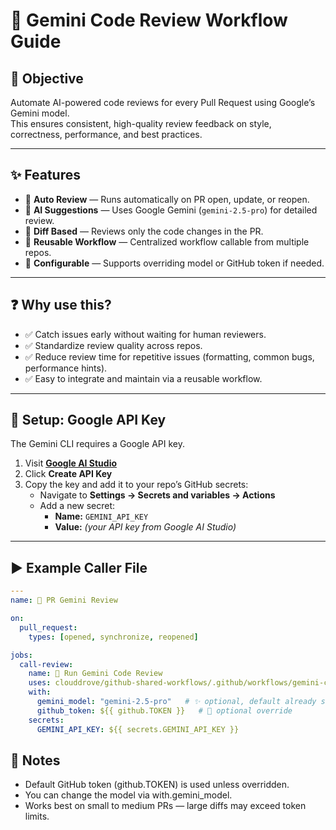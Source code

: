 # 📖 Gemini Code Review Workflow Guide

## 🎯 Objective
Automate AI-powered code reviews for every Pull Request using Google’s Gemini model.  
This ensures consistent, high-quality review feedback on style, correctness, performance, and best practices.

---

## ✨ Features
- 🚀 **Auto Review** — Runs automatically on PR open, update, or reopen.  
- 🤖 **AI Suggestions** — Uses Google Gemini (`gemini-2.5-pro`) for detailed review.  
- 📂 **Diff Based** — Reviews only the code changes in the PR.  
- 🔄 **Reusable Workflow** — Centralized workflow callable from multiple repos.  
- 🔑 **Configurable** — Supports overriding model or GitHub token if needed.  

---

## ❓ Why use this?
- ✅ Catch issues early without waiting for human reviewers.  
- ✅ Standardize review quality across repos.  
- ✅ Reduce review time for repetitive issues (formatting, common bugs, performance hints).  
- ✅ Easy to integrate and maintain via a reusable workflow.  

---

## 🔑 Setup: Google API Key
The Gemini CLI requires a Google API key.

1. Visit **[Google AI Studio](https://aistudio.google.com/)**  
2. Click **Create API Key**  
3. Copy the key and add it to your repo’s GitHub secrets:  
   - Navigate to **Settings → Secrets and variables → Actions**  
   - Add a new secret:  
     - **Name:** `GEMINI_API_KEY`  
     - **Value:** *(your API key from Google AI Studio)*  

---

## ▶️ Example Caller File

```yaml
---
name: 🚀 PR Gemini Review

on:
  pull_request:
    types: [opened, synchronize, reopened]

jobs:
  call-review:
    name: 🤖 Run Gemini Code Review
    uses: clouddrove/github-shared-workflows/.github/workflows/gemini-code-review.yml@master
    with:
      gemini_model: "gemini-2.5-pro"   # ✨ optional, default already set
      github_token: ${{ github.TOKEN }}   # 🔑 optional override
    secrets:
      GEMINI_API_KEY: ${{ secrets.GEMINI_API_KEY }}
```

## 📌 Notes

- Default GitHub token (github.TOKEN) is used unless overridden.
- You can change the model via with.gemini_model.
- Works best on small to medium PRs — large diffs may exceed token limits.